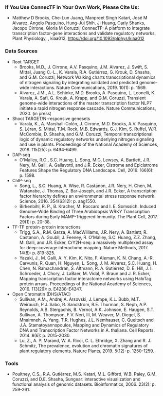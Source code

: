 ### If You Use ConnecTF In Your Own Work, Please Cite Us:

- Matthew D Brooks, Che-Lun Juang, Manpreet Singh Katari, José M Alvarez, Angelo Pasquino, Hung-Jui Shih, Ji Huang, Carly Shanks, Jacopo Cirrone, Gloria M Coruzzi, ConnecTF: A platform to integrate transcription factor-gene interactions and validate regulatory networks, Plant Physiology, , kiaa012, https://doi.org/10.1093/plphys/kiaa012

### Data Sources

- Root TARGET
    - Brooks, M.D., J. Cirrone, A.V. Pasquino, J.M. Alvarez, J. Swift, S. Mittal, Juang C.-L., K. Varala, R.A. Gutiérrez, G. Krouk, D. Shasha, and G.M. Coruzzi, Network Walking charts transcriptional dynamics of nitrogen signaling by integrating validated and predicted genome-wide interactions. Nature Communications, 2019. 10(1): p. 1569.
    - Alvarez, J.M., A.L. Schinke, M.D. Brooks, A. Pasquino, L. Leonelli, K. Varala, A. Safi, G. Krouk, A. Krapp, and G.M. Coruzzi, Transient genome-wide interactions of the master transcription factor NLP7 initiate a rapid nitrogen response cascade. Nature Communications, 2020. (in press)
- Shoot TARGET/N-responsive genesets
    - Varala, K., A. Marshall-Colón, J. Cirrone, M.D. Brooks, A.V. Pasquino, S. Léran, S. Mittal, T.M. Rock, M.B. Edwards, G.J. Kim, S. Ruffel, W.R. McCombie, D. Shasha, and G.M. Coruzzi, Temporal transcriptional logic of dynamic regulatory networks underlying nitrogen signaling and use in plants. Proceedings of the National Academy of Sciences, 2018. 115(25): p. 6494-6499.
- DAP-seq
    - O'Malley, R.C., S.C. Huang, L. Song, M.G. Lewsey, A. Bartlett, J.R. Nery, M. Galli, A. Gallavotti, and J.R. Ecker, Cistrome and Epicistrome Features Shape the Regulatory DNA Landscape. Cell, 2016. 166(6): p. 1598.
- ChIP-seq
    - Song, L., S.C. Huang, A. Wise, R. Castanon, J.R. Nery, H. Chen, M. Watanabe, J. Thomas, Z. Bar-Joseph, and J.R. Ecker, A transcription factor hierarchy defines an environmental stress response network. Science, 2016. 354(6312): p. aag1550.
    - Birkenbihl, R. P., B. Kracher, M. Roccaro and I. E. Somssich. Induced Genome-Wide Binding of Three Arabidopsis WRKY Transcription Factors during Early MAMP-Triggered Immunity. The Plant Cell, 2017. 29(1): p. 20-38.
- TF-TF protein-protein interactions
    - Trigg, S.A., R.M. Garza, A. MacWilliams, J.R. Nery, A. Bartlett, R. Castanon, A. Goubil, J. Feeney, R. O'Malley, S.C. Huang, Z.Z. Zhang, M. Galli, and J.R. Ecker, CrY2H-seq: a massively multiplexed assay for deep-coverage interactome mapping. Nature Methods, 2017. 14(8): p. 819-825.
    - Yazaki, J., M. Galli, A. Y. Kim, K. Nito, F. Aleman, K. N. Chang, A.-R. Carvunis, R. Quan, H. Nguyen, L. Song, J. M. Alvarez, S.C. Huang, H. Chen, N. Ramachandran, S. Altmann, R. A. Gutiérrez, D. E. Hill, J. I. Schroeder, J. Chory, J. LaBaer, M. Vidal, P. Braun and J. R. Ecker, Mapping transcription factor interactome networks using HaloTag protein arrays. Proceedings of the National Academy of Sciences, 2016. 113(29): p. E4238-E4247. 
- Open Chromatin (DHS/ATAC)
    - Sullivan, A.M., Andrej A. Arsovski, J. Lempe, K.L. Bubb, M.T. Weirauch, P.J. Sabo, R. Sandstrom, R.E. Thurman, S. Neph, A.P. Reynolds, A.B. Stergachis, B. Vernot, A.K. Johnson, E. Haugen, S.T. Sullivan, A. Thompson, F.V. Neri, III, M. Weaver, M. Diegel, S. Mnaimneh, A. Yang, T.R. Hughes, J.L. Nemhauser, C. Queitsch and J.A. Stamatoyannopoulos, Mapping and Dynamics of Regulatory DNA and Transcription Factor Networks in A. thaliana. Cell Reports, 2014. 8(6): p. 2015-2030.
    - Lu, Z., A. P. Marand, W. A. Ricci, C. L. Ethridge, X. Zhang and R. J. Schmitz, The prevalence, evolution and chromatin signatures of plant regulatory elements. Nature Plants, 2019. 5(12): p. 1250-1259.


### Tools

- Poultney, C.S., R.A. Gutiérrez, M.S. Katari, M.L. Gifford, W.B. Paley, G.M. Coruzzi, and D.E. Shasha, Sungear: interactive visualization and functional analysis of genomic datasets. Bioinformatics, 2006. 23(2): p. 259-261.
